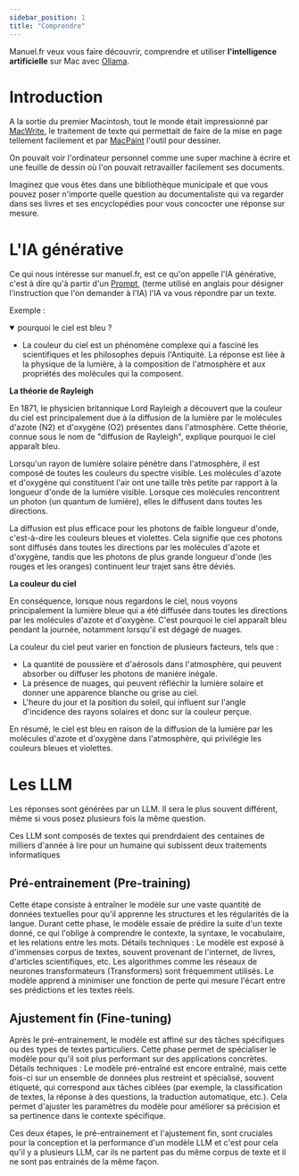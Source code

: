 ```yaml
---
sidebar_position: 1
title: "Comprendre"
---
```


Manuel.fr veux vous faire découvrir, comprendre et utiliser **l'intelligence artificielle** sur Mac avec [Ollama](https://ollama.ai).


# Introduction

A la sortie du premier Macintosh, tout le monde était impressionné par [MacWrite](https://fr.wikipedia.org/wiki/MacWrite), le traitement de texte qui permettait de faire de la mise en page tellement facilement et par [MacPaint](https://fr.wikipedia.org/wiki/MacPaint) l'outil pour dessiner.

On pouvait voir l'ordinateur personnel comme une super machine à écrire et une feuille de dessin où l'on pouvait retravailler facilement ses documents.

Imaginez que vous êtes dans une bibliothèque municipale et que vous pouvez poser n'importe quelle question au documentaliste qui va regarder dans ses livres et ses encyclopédies pour vous concocter une réponse sur mesure.


# L'IA générative


Ce qui nous intéresse sur manuel.fr, est ce qu'on appelle l'IA générative, c'est à dire qu'à partir d'un [Prompt](/docs/learn/lectures/glossaire#prompt), (terme utilisé en anglais pour désigner l'instruction que l'on demander à l'IA) l'IA va vous répondre par un texte.

Exemple :

<details open>
  <summary>pourquoi le ciel est bleu ?</summary>


* La couleur du ciel est un phénomène complexe qui a fasciné les scientifiques et les philosophes depuis l'Antiquité. La réponse est liée à la physique de la lumière, à la composition de l'atmosphère et aux propriétés des molécules qui la composent.

**La théorie de Rayleigh**

En 1871, le physicien britannique Lord Rayleigh a découvert que la couleur du ciel est principalement due à la diffusion de la lumière par le molécules d'azote (N2) et d'oxygène (O2) présentes dans l'atmosphère. 
Cette théorie, connue sous le nom de "diffusion de Rayleigh", explique pourquoi le ciel apparaît bleu.

Lorsqu'un rayon de lumière solaire pénètre dans l'atmosphère, il est composé de toutes les couleurs du spectre visible. Les molécules d'azote et d'oxygène qui constituent l'air ont une taille très petite par rapport
à la longueur d'onde de la lumière visible. Lorsque ces molécules rencontrent un photon (un quantum de lumière), elles le diffusent dans toutes les directions.

La diffusion est plus efficace pour les photons de faible longueur d'onde, c'est-à-dire les couleurs bleues et violettes. Cela signifie que ces photons sont diffusés dans toutes les directions par les molécules d'azote
et d'oxygène, tandis que les photons de plus grande longueur d'onde (les rouges et les oranges) continuent leur trajet sans être déviés.

**La couleur du ciel**

En conséquence, lorsque nous regardons le ciel, nous voyons principalement la lumière bleue qui a été diffusée dans toutes les directions par les molécules d'azote et d'oxygène. C'est pourquoi le ciel apparaît bleu 
pendant la journée, notamment lorsqu'il est dégagé de nuages.

La couleur du ciel peut varier en fonction de plusieurs facteurs, tels que
:

* La quantité de poussière et d'aérosols dans l'atmosphère, qui peuvent 
absorber ou diffuser les photons de manière inégale.
* La présence de nuages, qui peuvent réfléchir la lumière solaire et 
donner une apparence blanche ou grise au ciel.
* L'heure du jour et la position du soleil, qui influent sur l'angle 
d'incidence des rayons solaires et donc sur la couleur perçue.

En résumé, le ciel est bleu en raison de la diffusion de la lumière par 
les molécules d'azote et d'oxygène dans l'atmosphère, qui privilégie les 
couleurs bleues et violettes.
 </details>


# Les LLM

Les réponses sont générées par un LLM. Il sera le plus souvent différent, même si vous posez plusieurs fois la même question.

Ces LLM sont composés de textes qui prendrdaient des centaines de milliers d'année à lire pour un humaine qui subissent deux traitements informatiques

## Pré-entrainement (Pre-training)

Cette étape consiste à entraîner le modèle sur une vaste quantité de données textuelles pour qu'il apprenne les structures et les régularités de la langue. Durant cette phase, le modèle essaie de prédire la suite d'un texte donné, ce qui l'oblige à comprendre le contexte, la syntaxe, le vocabulaire, et les relations entre les mots.
Détails techniques : Le modèle est exposé à d'immenses corpus de textes, souvent provenant de l'internet, de livres, d'articles scientifiques, etc. Les algorithmes comme les réseaux de neurones transformateurs (Transformers) sont fréquemment utilisés. Le modèle apprend à minimiser une fonction de perte qui mesure l'écart entre ses prédictions et les textes réels.


## Ajustement fin (Fine-tuning)

Après le pré-entrainement, le modèle est affiné sur des tâches spécifiques ou des types de textes particuliers. Cette phase permet de spécialiser le modèle pour qu'il soit plus performant sur des applications concrètes.
Détails techniques : Le modèle pré-entraîné est encore entraîné, mais cette fois-ci sur un ensemble de données plus restreint et spécialisé, souvent étiqueté, qui correspond aux tâches ciblées (par exemple, la classification de textes, la réponse à des questions, la traduction automatique, etc.). Cela permet d'ajuster les paramètres du modèle pour améliorer sa précision et sa pertinence dans le contexte spécifique.

Ces deux étapes, le pré-entrainement et l'ajustement fin, sont cruciales pour la conception et la performance d'un modèle LLM et c'est pour cela qu'il y a plusieurs LLM, car ils ne partent pas du même corpus de texte et il ne sont pas entrainés de la même façon.